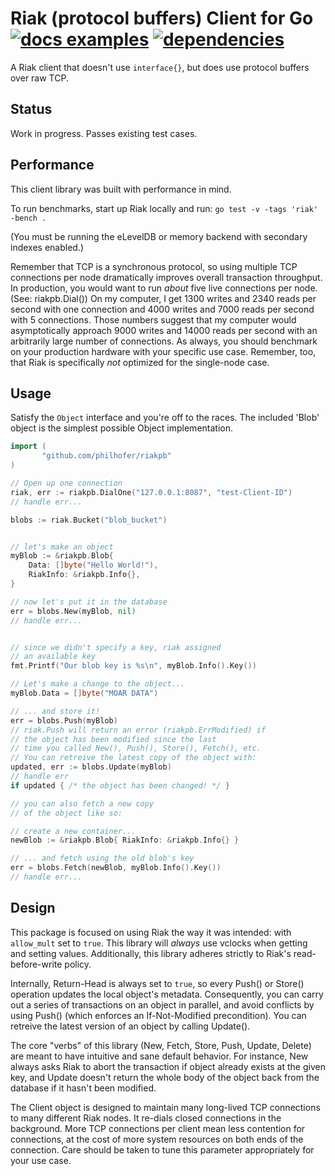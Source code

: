 Riak (protocol buffers) Client for Go [![docs examples](https://sourcegraph.com/api/repos/github.com/philhofer/riakpb/.badges/docs-examples.png)](https://sourcegraph.com/github.com/philhofer/riakpb) [![dependencies](https://sourcegraph.com/api/repos/github.com/philhofer/riakpb/.badges/dependencies.png)](https://sourcegraph.com/github.com/philhofer/riakpb)
================

A Riak client that doesn't use `interface{}`, but does use protocol buffers over
raw TCP. 

## Status

Work in progress. Passes existing test cases.

## Performance

This client library was built with performance in mind.

To run benchmarks, start up Riak locally and run:
`go test -v -tags 'riak' -bench .`

(You must be running the eLevelDB or memory backend with secondary
indexes enabled.)

Remember that TCP is a synchronous protocol, so using multiple
TCP connections per node dramatically improves overall transaction
throughput. In production, you would want to run *about* five live
connections per node. (See: riakpb.Dial()) On my computer, I get 1300 writes and 2340 reads per second with one connection and 4000 writes and 7000 reads per second with 5 connections. Those numbers suggest that my computer would asymptotically approach 9000 writes and 14000 reads per second with an arbitrarily large number of connections. As always, you should benchmark on your production hardware with your specific use case. Remember, too, that Riak is specifically *not* optimized for the single-node case.

## Usage

Satisfy the `Object` interface and you're off to the races. The included 'Blob' object is the simplest possible Object implementation.

```go
import (
       "github.com/philhofer/riakpb"
)

// Open up one connection
riak, err := riakpb.DialOne("127.0.0.1:8087", "test-Client-ID")
// handle err...

blobs := riak.Bucket("blob_bucket")


// let's make an object
myBlob := &riakpb.Blob{
	Data: []byte("Hello World!"),
	RiakInfo: &riakpb.Info{},
}

// now let's put it in the database
err = blobs.New(myBlob, nil)
// handle err...


// since we didn't specify a key, riak assigned
// an available key
fmt.Printf("Our blob key is %s\n", myBlob.Info().Key())

// Let's make a change to the object...
myBlob.Data = []byte("MOAR DATA")

// ... and store it!
err = blobs.Push(myBlob)
// riak.Push will return an error (riakpb.ErrModified) if
// the object has been modified since the last
// time you called New(), Push(), Store(), Fetch(), etc. 
// You can retreive the latest copy of the object with:
updated, err := blobs.Update(myBlob)
// handle err
if updated { /* the object has been changed! */ }

// you can also fetch a new copy
// of the object like so:

// create a new container...
newBlob := &riakpb.Blob{ RiakInfo: &riakpb.Info{} }

// ... and fetch using the old blob's key
err = blobs.Fetch(newBlob, myBlob.Info().Key())
// handle err...

```

## Design

This package is focused on using Riak the way it was intended: with `allow_mult` set to `true`. This library will *always* use vclocks when getting and setting values. Additionally, this library adheres strictly to Riak's read-before-write policy.

Internally, Return-Head is always set to `true`, so every Push() or Store() operation updates the local object's metadata. Consequently, you can carry out a series of transactions on an object in parallel, and avoid conflicts by using Push() (which enforces an If-Not-Modified precondition). You can retreive the latest version of an object by calling Update().

The core "verbs" of this library (New, Fetch, Store, Push, Update, Delete) are meant to have intuitive and sane default behavior. For instance, New always asks Riak to abort the transaction if object already exists at the given key, and Update doesn't return the whole
body of the object back from the database if it hasn't been modified.

The Client object is designed to maintain many long-lived TCP connections to many different Riak nodes. It re-dials closed connections in the background. More TCP connections per client mean less contention for connections, at the cost of more system resources on both ends of the connection. Care should be taken to tune this parameter appropriately for your use case.

